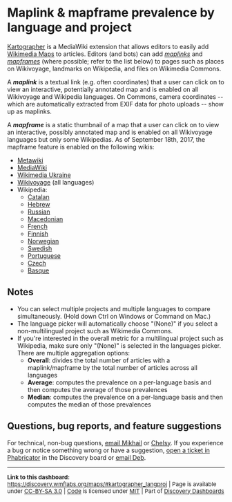 Maplink & mapframe prevalence by language and project
=======

[Kartographer](https://www.mediawiki.org/wiki/Extension:Kartographer) is a MediaWiki extension that allows editors to easily add [Wikimedia Maps](https://www.mediawiki.org/wiki/Maps) to articles. Editors (and bots) can add [*maplinks*](https://www.mediawiki.org/wiki/Help:Extension:Kartographer#.3Cmaplink.3E) and [*mapframes*](https://www.mediawiki.org/wiki/Help:Extension:Kartographer#.3Cmapframe.3E_usage) (where possible; refer to the list below) to pages such as places on Wikivoyage, landmarks on Wikipedia, and files on Wikimedia Commons.

A **_maplink_** is a textual link (e.g. often coordinates) that a user can click on to view an interactive, potentially annotated map and is enabled on all Wikivoyage and Wikipedia languages. On Commons, camera coordinates -- which are automatically extracted from EXIF data for photo uploads -- show up as maplinks.

A **_mapframe_** is a static thumbnail of a map that a user can click on to view an interactive, possibly annotated map and is enabled on all Wikivoyage languages but only some Wikipedias. As of September 18th, 2017, the mapframe feature is enabled on the following wikis:

- [Metawiki](https://meta.wikimedia.org/)
- [MediaWiki](https://www.mediawiki.org/)
- [Wikimedia Ukraine](https://ua.wikimedia.org/)
- [Wikivoyage](https://www.wikivoyage.org/) (all languages)
- Wikipedia:
    - [Catalan](https://ca.wikipedia.org/)
    - [Hebrew](https://he.wikipedia.org/)
    - [Russian](https://ru.wikipedia.org/)
    - [Macedonian](https://mk.wikipedia.org/)
    - [French](https://fr.wikipedia.org/)
    - [Finnish](https://fi.wikipedia.org)
    - [Norwegian](https://no.wikipedia.org/)
    - [Swedish](https://sv.wikipedia.org/)
    - [Portuguese](https://pt.wikipedia.org/)
    - [Czech](https://cs.wikipedia.org/)
    - [Basque](https://eu.wikipedia.org/)

Notes
-----

* You can select multiple projects and multiple languages to compare simultaneously. (Hold down Ctrl on Windows or Command on Mac.)
* The language picker will automatically choose "(None)" if you select a non-multilingual project such as Wikimedia Commons.
* If you're interested in the overall metric for a multilingual project such as Wikipedia, make sure only "(None)" is selected in the languages picker. There are multiple aggregation options:
    * __Overall__: divides the total number of articles with a maplink/mapframe by the total number of articles across all languages
    * __Average__: computes the prevalence on a per-language basis and then computes the average of those prevalences
    * __Median__: computes the prevalence on a per-language basis and then computes the median of those prevalences

Questions, bug reports, and feature suggestions
------
For technical, non-bug questions, [email Mikhail](mailto:mpopov@wikimedia.org?subject=Dashboard%20Question) or [Chelsy](mailto:cxie@wikimedia.org?subject=Dashboard%20Question). If you experience a bug or notice something wrong or have a suggestion, [open a ticket in Phabricator](https://phabricator.wikimedia.org/maniphest/task/create/?projects=Discovery) in the Discovery board or [email Deb](mailto:deb@wikimedia.org?subject=Dashboard%20Question).

<hr style="border-color: gray;">
<p style="font-size: small;">
  <strong>Link to this dashboard:</strong> <a href="https://discovery.wmflabs.org/maps/#kartographer_langproj">https://discovery.wmflabs.org/maps/#kartographer_langproj</a>
  | Page is available under <a href="https://creativecommons.org/licenses/by-sa/3.0/" title="Creative Commons Attribution-ShareAlike License">CC-BY-SA 3.0</a>
  | <a href="https://phabricator.wikimedia.org/diffusion/WDWZ/" title="Wikimedia Maps Dashboard source code repository">Code</a> is licensed under <a href="https://phabricator.wikimedia.org/diffusion/WDWZ/browse/master/LICENSE.md" title="MIT License">MIT</a>
  | Part of <a href="https://discovery.wmflabs.org/">Discovery Dashboards</a>
</p>
